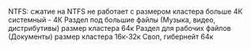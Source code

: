 NTFS:
    сжатие на NTFS не работает с размером кластера больше 4К
    системный - 4К
    Раздел под большие файлы (Музыка, видео, дистрибутивы) размер кластера 64к
    Раздел для рабочих файлов (Документы) размер кластера 16к-32к
    Своп, гибернейт 64к